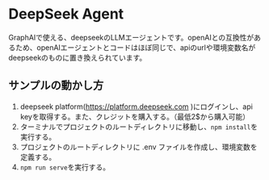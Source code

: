 # DeepSeek Agent
GraphAIで使える、deepseekのLLMエージェントです。openAIとの互換性があるため、openAIエージェントとコードはほぼ同じで、apiのurlや環境変数名がdeepseekのものに置き換えられています。

## サンプルの動かし方  
1. deepseek platform(https://platform.deepseek.com )にログインし、api keyを取得する。また、クレジットを購入する。（最低2$から購入可能）
2. ターミナルでプロジェクトのルートディレクトリに移動し、`npm install`を実行する。
3. プロジェクトのルートディレクトリに .env ファイルを作成し、環境変数を定義する。
4. `npm run serve`を実行する。
